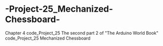 # -Project-25_Mechanized-Chessboard-
Chapter 4 code_Project_25 The second part 2 of "The Arduino World Book" code_Project_25  Mechanized Chessboard  
